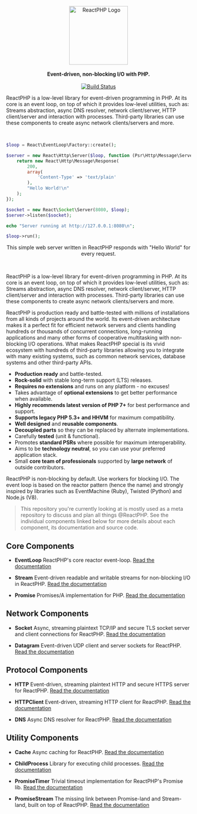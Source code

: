 <div align="center">
    <a href="https://reactphp.org"><img src="https://rawgit.com/reactphp/branding/master/reactphp-logo.svg" alt="ReactPHP Logo" width="160"></a>
</div>
    
<br>
    
<div align="center">
    <strong>Event-driven, non-blocking I/O with PHP.</strong>
</div>

<br>

<div align="center">
    <a href="https://github.com/reactphp/reactphp/actions"><img src="https://github.com/reactphp/reactphp/workflows/CI/badge.svg" alt="Build Status"></a>
</div>

ReactPHP is a low-level library for event-driven programming in PHP. At its core is an event loop, on top of which it provides low-level utilities, such as: Streams abstraction, async DNS resolver, network client/server, HTTP client/server and interaction with processes. Third-party libraries can use these components to create async network clients/servers and more.

<br>


```php
$loop = React\EventLoop\Factory::create();

$server = new React\Http\Server($loop, function (Psr\Http\Message\ServerRequestInterface $request) {
    return new React\Http\Message\Response(
        200,
        array(
            'Content-Type' => 'text/plain'
        ),
        "Hello World!\n"
    );
});

$socket = new React\Socket\Server(8080, $loop);
$server->listen($socket);

echo "Server running at http://127.0.0.1:8080\n";

$loop->run();
```

<div align="center">

This simple web server written in ReactPHP responds with "Hello World" for every request.

</div>

<br>


ReactPHP is a low-level library for event-driven programming in PHP. At its core
is an event loop, on top of which it provides low-level utilities, such as:
Streams abstraction, async DNS resolver, network client/server, HTTP
client/server and interaction with processes. Third-party libraries can use these
components to create async network clients/servers and more.

ReactPHP is production ready and battle-tested with millions of installations
from all kinds of projects around the world. Its event-driven architecture makes
it a perfect fit for efficient network servers and clients handling hundreds or
thousands of concurrent connections, long-running applications and many other
forms of cooperative multitasking with non-blocking I/O operations. What makes
ReactPHP special is its vivid ecosystem with hundreds of third-party libraries
allowing you to integrate with many existing systems, such as common network
services, database systems and other third-party APIs.

* **Production ready** and battle-tested.
* **Rock-solid** with stable long-term support (LTS) releases.
* **Requires no extensions** and runs on any platform - no excuses!
* Takes advantage of **optional extensions** to get better performance when available.
* **Highly recommends latest version of PHP 7+** for best performance and support.
* **Supports legacy PHP 5.3+ and HHVM** for maximum compatibility.
* **Well designed** and **reusable components**.
* **Decoupled parts** so they can be replaced by alternate implementations.
* Carefully **tested** (unit & functional).
* Promotes **standard PSRs** where possible for maximum interoperability.
* Aims to be **technology neutral**, so you can use your preferred application stack.
* Small **core team of professionals** supported by **large network** of outside contributors.

ReactPHP is non-blocking by default. Use workers for blocking I/O.
The event loop is based on the reactor pattern (hence the name) and strongly
inspired by libraries such as EventMachine (Ruby), Twisted (Python) and
Node.js (V8).

> This repository you're currently looking at is mostly used as a meta
  repository to discuss and plan all things @ReactPHP. See the individual
  components linked below for more details about each component, its
  documentation and source code.

## Core Components

* **EventLoop**
  ReactPHP's core reactor event-loop.
  [Read the documentation](1.Core-Components/EventLoop.md)

* **Stream**
  Event-driven readable and writable streams for non-blocking I/O in ReactPHP.
  [Read the documentation](1.Core-Components/Stream.md)

* **Promise**
  Promises/A implementation for PHP.
  [Read the documentation](1.Core-Components/Promise.md)


## Network Components

* **Socket**
  Async, streaming plaintext TCP/IP and secure TLS socket server and client connections for ReactPHP.
  [Read the documentation](2.Network-Components/Socket.md)

* **Datagram**
  Event-driven UDP client and server sockets for ReactPHP.
  [Read the documentation](2.Network-Components/Datagram.md)

## Protocol Components

* **HTTP**
  Event-driven, streaming plaintext HTTP and secure HTTPS server for ReactPHP.
  [Read the documentation](3.Protocol-Components/Http.md)

* **HTTPClient**
  Event-driven, streaming HTTP client for ReactPHP.
  [Read the documentation](3.Protocol-Components/HttpClient.md)

* **DNS**
  Async DNS resolver for ReactPHP.
  [Read the documentation](3.Protocol-Components/Dns.md)

## Utility Components

* **Cache**
  Async caching for ReactPHP.
  [Read the documentation](4.Utility-Components/Cache.md)

* **ChildProcess**
  Library for executing child processes.
  [Read the documentation](4.Utility-Components/ChildProcess.md)

* **PromiseTimer**
  Trivial timeout implementation for ReactPHP's Promise lib.
  [Read the documentation](4.Utility-Components/PromiseTimer.md)

* **PromiseStream**
  The missing link between Promise-land and Stream-land, built on top of ReactPHP.
  [Read the documentation](4.Utility-Components/PromiseStream.md)